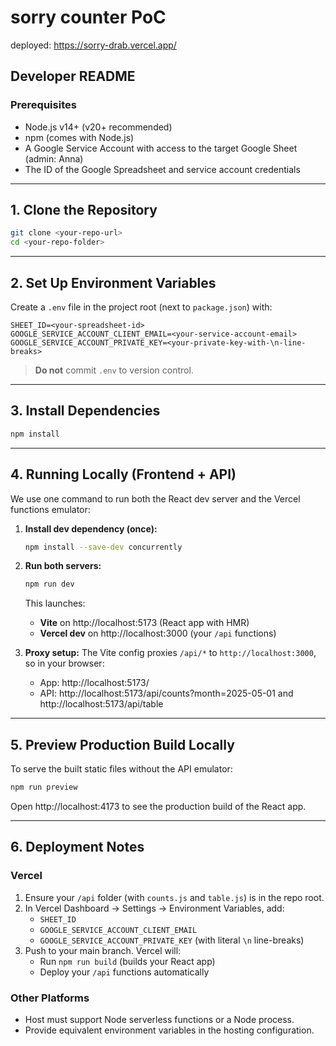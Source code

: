 # sorry counter PoC

deployed: https://sorry-drab.vercel.app/

## Developer README

### Prerequisites

* Node.js v14+ (v20+ recommended)
* npm (comes with Node.js)
* A Google Service Account with access to the target Google Sheet (admin: Anna)
* The ID of the Google Spreadsheet and service account credentials

---

## 1. Clone the Repository

```bash
git clone <your-repo-url>
cd <your-repo-folder>
```

---

## 2. Set Up Environment Variables

Create a `.env` file in the project root (next to `package.json`) with:

```
SHEET_ID=<your-spreadsheet-id>
GOOGLE_SERVICE_ACCOUNT_CLIENT_EMAIL=<your-service-account-email>
GOOGLE_SERVICE_ACCOUNT_PRIVATE_KEY=<your-private-key-with-\n-line-breaks>
```

> **Do not** commit `.env` to version control.

---

## 3. Install Dependencies

```bash
npm install
```

---

## 4. Running Locally (Frontend + API)

We use one command to run both the React dev server and the Vercel functions emulator:

1. **Install dev dependency (once):**
   ```bash
   npm install --save-dev concurrently
   ```

2. **Run both servers:**
   ```bash
   npm run dev
   ```

   This launches:
   - **Vite** on http://localhost:5173 (React app with HMR)
   - **Vercel dev** on http://localhost:3000 (your `/api` functions)

3. **Proxy setup:**
   The Vite config proxies `/api/*` to `http://localhost:3000`, so in your browser:
   - App: http://localhost:5173/
   - API: http://localhost:5173/api/counts?month=2025-05-01 and http://localhost:5173/api/table

---

## 5. Preview Production Build Locally

To serve the built static files without the API emulator:

```bash
npm run preview
```

Open http://localhost:4173 to see the production build of the React app.

---

## 6. Deployment Notes

### Vercel

1. Ensure your `/api` folder (with `counts.js` and `table.js`) is in the repo root.
2. In Vercel Dashboard → Settings → Environment Variables, add:
   - `SHEET_ID`
   - `GOOGLE_SERVICE_ACCOUNT_CLIENT_EMAIL`
   - `GOOGLE_SERVICE_ACCOUNT_PRIVATE_KEY` (with literal `\n` line-breaks)
3. Push to your main branch. Vercel will:
   - Run `npm run build` (builds your React app)
   - Deploy your `/api` functions automatically

### Other Platforms

- Host must support Node serverless functions or a Node process.
- Provide equivalent environment variables in the hosting configuration.
